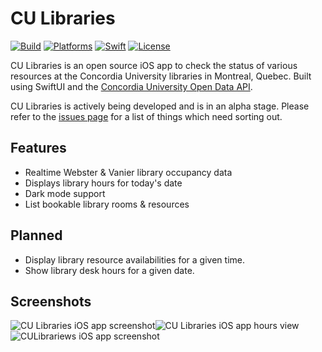 # CU Libraries

[![Build](https://github.com/markjamesm/cu-libraries/workflows/build/badge.svg?branch=master)](https://github.com/markjamesm/cu-libraries/actions) [![Platforms](https://img.shields.io/badge/platforms-iOS-blue.svg)](https://apple.com/ios) [![Swift](https://img.shields.io/badge/Swift-5.1-orange.svg)](https://swift.org) [![License](https://img.shields.io/badge/License-GPL-red.svg)](https://www.gnu.org/licenses/gpl-3.0.en.html)

CU Libraries is an open source iOS app to check the status of various resources at the Concordia University libraries in Montreal, Quebec. Built using SwiftUI and the [Concordia University Open Data API](https://github.com/opendataConcordiaU/documentation).

CU Libraries is actively being developed and is in an alpha stage. Please refer to the [issues page](https://github.com/markjamesm/cu-libraries/issues) for a list of things which need sorting out.   

## Features

* Realtime Webster & Vanier library occupancy data
* Displays library hours for today's date
* Dark mode support
* List bookable library rooms & resources

## Planned

* Display library resource availabilities for a given time.
* Show library desk hours for a given date.

## Screenshots
![CU Libraries iOS app screenshot](https://user-images.githubusercontent.com/20845425/74698145-dced3c00-51ca-11ea-85e5-e2bfa800d801.png)![CU Libraries iOS app hours view](https://user-images.githubusercontent.com/20845425/74698175-f42c2980-51ca-11ea-841b-c523ed101e35.png)![CULibrariews iOS app screenshot](https://user-images.githubusercontent.com/20845425/74698199-04dc9f80-51cb-11ea-88cf-b89e90b4c2f9.png)

